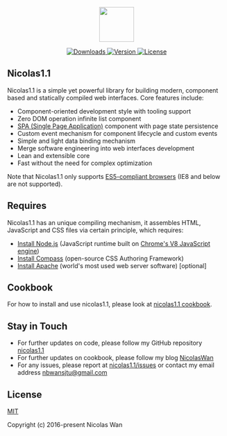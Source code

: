 <p align="center">
	<a href="https://github.com/NicolasSchwarzer/nicolas1.1" target="_blank">
		<img width="80" height="80" src="http://www.dreamfantuan.com/xiang/Public/img/nicolas.png">
	</a>
</p>

<p align="center">
	<a href="https://www.npmjs.com/package/nicolas1.1">
		<img src="https://img.shields.io/npm/dt/nicolas1.1.svg" alt="Downloads">
	</a>
	<a href="https://www.npmjs.com/package/nicolas1.1">
		<img src="https://img.shields.io/npm/v/nicolas1.1.svg" alt="Version">
	</a>
	<a href="https://www.npmjs.com/package/nicolas1.1">
		<img src="https://img.shields.io/npm/l/nicolas1.1.svg" alt="License">
	</a>
</p>

## Nicolas1.1

Nicolas1.1 is a simple yet powerful library for building modern, component based and statically compiled web interfaces. Core features include:

- Component-oriented development style with tooling support
- Zero DOM operation infinite list component
- [SPA (Single Page Application)](https://en.wikipedia.org/wiki/Single-page_application) component with page state persistence
- Custom event mechanism for component lifecycle and custom events
- Simple and light data binding mechanism
- Merge software engineering into web interfaces development
- Lean and extensible core
- Fast without the need for complex optimization

Note that Nicolas1.1 only supports [ES5-compliant browsers](http://kangax.github.io/compat-table/es5/) (IE8 and below are not supported).

## Requires

Nicolas1.1 has an unique compiling mechanism, it assembles HTML, JavaScript and CSS files via certain principle, which requires:

- [Install Node.js](https://nodejs.org/en/) (JavaScript runtime built on [Chrome's V8 JavaScript engine](https://developers.google.com/v8/))
- [Install Compass](http://www.jianshu.com/p/69c828b6911c) (open-source CSS Authoring Framework)
- [Install Apache](http://www.jianshu.com/p/622542921751) (world's most used web server software) [optional]

## Cookbook

For how to install and use nicolas1.1, please look at [nicolas1.1 cookbook](http://www.jianshu.com/p/283b46e660c2).

## Stay in Touch

- For further updates on code, please follow my GitHub repository [nicolas1.1](https://github.com/NicolasSchwarzer/nicolas1.1)
- For further updates on cookbook, please follow my blog [NicolasWan](http://www.jianshu.com/users/0ed0a3f2200c/)
- For any issues, please report at [nicolas1.1/issues](https://github.com/NicolasSchwarzer/nicolas1.1/issues) or contact my email address [nbwansjtu@gmail.com](mailto:nbwansjtu@gmail.com)

## License

[MIT](http://opensource.org/licenses/MIT)

Copyright (c) 2016-present Nicolas Wan
